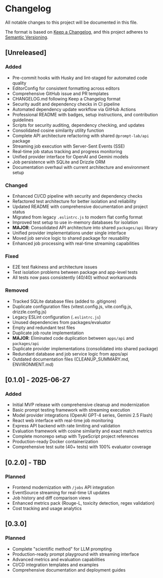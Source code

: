 # Changelog

All notable changes to this project will be documented in this file.

The format is based on [Keep a Changelog](https://keepachangelog.com/en/1.0.0/),
and this project adheres to [Semantic Versioning](https://semver.org/spec/v2.0.0.html).

## [Unreleased]

### Added

- Pre-commit hooks with Husky and lint-staged for automated code quality
- EditorConfig for consistent formatting across editors
- Comprehensive GitHub issue and PR templates
- CHANGELOG.md following Keep a Changelog format
- Security audit and dependency checks in CI pipeline
- Automated dependency update workflow via GitHub Actions
- Professional README with badges, setup instructions, and contribution guidelines
- Scripts for security auditing, dependency checking, and updates
- Consolidated cosine similarity utility function
- Complete API architecture refactoring with shared `@prompt-lab/api` package
- Streaming job execution with Server-Sent Events (SSE)
- Real-time job status tracking and progress monitoring
- Unified provider interface for OpenAI and Gemini models
- Job persistence with SQLite and Drizzle ORM
- Documentation overhaul with current architecture and environment setup

### Changed

- Enhanced CI/CD pipeline with security and dependency checks
- Refactored test architecture for better isolation and reliability
- Updated README with comprehensive documentation and project status
- Migrated from legacy `.eslintrc.js` to modern flat config format
- Improved test setup to use in-memory databases for isolation
- **MAJOR**: Consolidated API architecture into shared `packages/api` library
- Unified provider implementations under single interface
- Moved job service logic to shared package for reusability
- Enhanced job processing with real-time streaming capabilities

### Fixed

- E2E test flakiness and architecture issues
- Test isolation problems between package and app-level tests
- All tests now pass consistently (40/40) without workarounds

### Removed

- Tracked SQLite database files (added to .gitignore)
- Duplicate configuration files (vitest.config.js, vite.config.js, drizzle.config.js)
- Legacy ESLint configuration (`.eslintrc.js`)
- Unused dependencies from packages/evaluator
- Empty and redundant test files
- Duplicate job route implementation
- **MAJOR**: Eliminated code duplication between `apps/api` and `packages/api`
- Duplicate provider implementations (consolidated into shared package)
- Redundant database and job service logic from apps/api
- Outdated documentation files (CLEANUP_SUMMARY.md, ENVIRONMENT.md)

## [0.1.0] - 2025-06-27

### Added

- Initial MVP release with comprehensive cleanup and modernization
- Basic prompt testing framework with streaming execution
- Model provider integrations (OpenAI GPT-4 series, Gemini 2.5 Flash)
- React web interface with real-time job monitoring
- Express API backend with rate limiting and validation
- Evaluation framework with cosine similarity and exact match metrics
- Complete monorepo setup with TypeScript project references
- Production-ready Docker containerization
- Comprehensive test suite (40+ tests) with 100% evaluator coverage

## [0.2.0] - TBD

### Planned

- Frontend modernization with `/jobs` API integration
- EventSource streaming for real-time UI updates
- Job history and diff comparison views
- Enhanced metrics pack (Rouge-L, toxicity detection, regex validation)
- Cost tracking and usage analytics

## [0.3.0]

### Planned

- Complete "scientific method" for LLM prompting
- Production-ready prompt playground with streaming interface
- Advanced metrics and evaluation capabilities
- CI/CD integration templates and examples
- Comprehensive documentation and deployment guides
